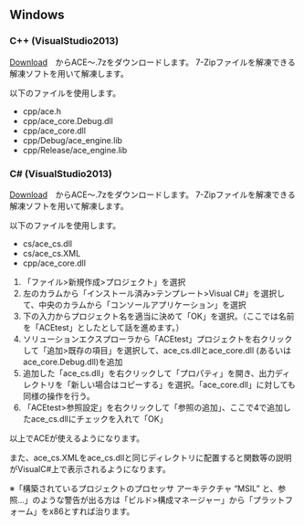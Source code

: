 ﻿
## Windows

### C++ (VisualStudio2013)

[Download](https://drive.google.com/folderview?id=0B1gZCvEfcQAiMjhaU1VZOVRTUWM&usp=sharing)　からACE～.7zをダウンロードします。
7-Zipファイルを解凍できる解凍ソフトを用いて解凍します。

以下のファイルを使用します。

* cpp/ace.h
* cpp/ace_core.Debug.dll
* cpp/ace_core.dll
* cpp/Debug/ace\_engine.lib
* cpp/Release/ace\_engine.lib



### C# (VisualStudio2013)

[Download](https://drive.google.com/folderview?id=0B1gZCvEfcQAiMjhaU1VZOVRTUWM&usp=sharing)　からACE～.7zをダウンロードします。
7-Zipファイルを解凍できる解凍ソフトを用いて解凍します。

以下のファイルを使用します。

* cs/ace\_cs.dll
* cs/ace\_cs.XML
* cpp/ace\_core.dll

1. 「ファイル>新規作成>プロジェクト」を選択
2. 左のカラムから「インストール済み>テンプレート>Visual C#」を選択して、中央のカラムから「コンソールアプリケーション」を選択
3. 下の入力からプロジェクト名を適当に決めて「OK」を選択。（ここでは名前を「ACEtest」としたとして話を進めます。）
4. ソリューションエクスプローラから「ACEtest」プロジェクトを右クリックして「追加>既存の項目」を選択して、ace\_cs.dllとace\_core.dll (あるいはace\_core.Debug.dll)を追加
5. 追加した「ace\_cs.dll」を右クリックして「プロパティ」を開き、出力ディレクトリを「新しい場合はコピーする」を選択。「ace\_core.dll」に対しても同様の操作を行う。
6. 「ACEtest>参照設定」を右クリックして「参照の追加」、ここで4で追加したace_cs.dllにチェックを入れて「OK」

以上でACEが使えるようになります。

また、ace_cs.XMLをace_cs.dllと同じディレクトリに配置すると関数等の説明がVisualC#上で表示されるようになります。

※「構築されているプロジェクトのプロセッサ アーキテクチャ “MSIL” と、参照...」のような警告が出る方は「ビルド>構成マネージャー」から「プラットフォーム」をx86とすれば治ります。
